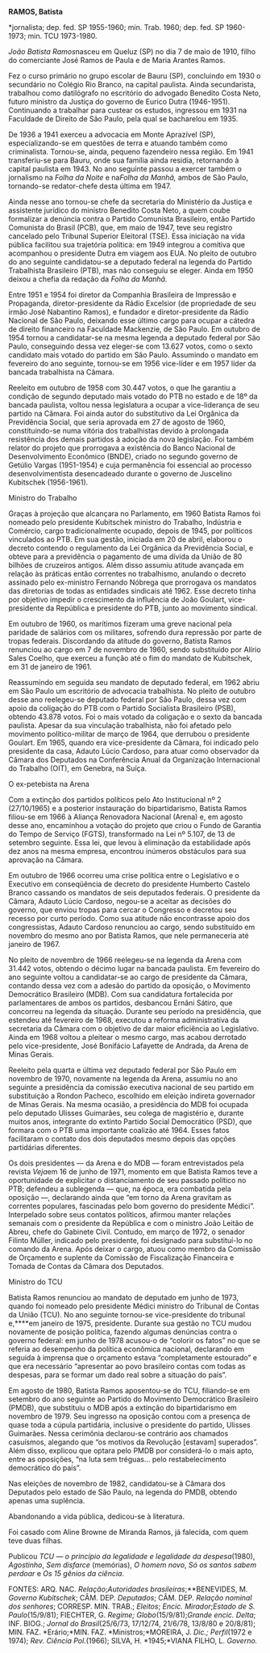 **RAMOS, Batista**

\*jornalista; dep. fed. SP 1955-1960; min. Trab. 1960; dep. fed. SP
1960-1973; min. TCU 1973-1980.

*João Batista Ramos*nasceu em Queluz (SP) no dia 7 de maio de 1910,
filho do comerciante José Ramos de Paula e de Maria Arantes Ramos.

Fez o curso primário no grupo escolar de Bauru (SP), concluindo em 1930
o secundário no Colégio Rio Branco, na capital paulista. Ainda
secundarista, trabalhou como datilógrafo no escritório do advogado
Benedito Costa Neto, futuro ministro da Justiça do governo de Eurico
Dutra (1946-1951). Continuando a trabalhar para custear os estudos,
ingressou em 1931 na Faculdade de Direito de São Paulo, pela qual se
bacharelou em 1935.

De 1936 a 1941 exerceu a advocacia em Monte Aprazível (SP),
especializando-se em questões de terra e atuando também como
criminalista. Tornou-se, ainda, pequeno fazendeiro nessa região. Em 1941
transferiu-se para Bauru, onde sua família ainda residia, retornando à
capital paulista em 1943. No ano seguinte passou a exercer também o
jornalismo na *Folha da Noite* e na*Folha da Manhã,* ambos de São Paulo,
tornando-se redator-chefe desta última em 1947.

Ainda nesse ano tornou-se chefe da secretaria do Ministério da Justiça e
assistente jurídico do ministro Benedito Costa Neto, a quem coube
formalizar a denúncia contra o Partido Comunista Brasileiro, então
Partido Comunista do Brasil (PCB), que, em maio de 1947, teve seu
registro cancelado pelo Tribunal Superior Eleitoral (TSE). Essa
iniciação na vida pública facilitou sua trajetória política: em 1949
integrou a comitiva que acompanhou o presidente Dutra em viagem aos EUA.
No pleito de outubro do ano seguinte candidatou-se a deputado federal na
legenda do Partido Trabalhista Brasileiro (PTB), mas não conseguiu se
eleger. Ainda em 1950 deixou a chefia da redação da *Folha da Manhã.*

Entre 1951 e 1954 foi diretor da Companhia Brasileira de Impressão e
Propaganda, diretor-presidente da Rádio Excelsior (de propriedade de seu
irmão José Nabantino Ramos), e fundador e diretor-presidente da Rádio
Nacional de São Paulo, deixando esse último cargo para ocupar a cátedra
de direito financeiro na Faculdade Mackenzie, de São Paulo. Em outubro
de 1954 tornou a candidatar-se na mesma legenda a deputado federal por
São Paulo, conseguindo dessa vez eleger-se com 13.627 votos, como o
sexto candidato mais votado do partido em São Paulo. Assumindo o mandato
em fevereiro do ano seguinte, tornou-se em 1956 vice-líder e em 1957
líder da bancada trabalhista na Câmara.

Reeleito em outubro de 1958 com 30.447 votos, o que lhe garantiu a
condição de segundo deputado mais votado do PTB no estado e de 18º da
bancada paulista, voltou nessa legislatura a ocupar a vice-liderança de
seu partido na Câmara. Foi ainda autor do substitutivo da Lei Orgânica
da Previdência Social, que seria aprovada em 27 de agosto de 1960,
constituindo-se numa vitória dos trabalhistas devido à prolongada
resistência dos demais partidos à adoção da nova legislação. Foi também
relator do projeto que prorrogava a existência do Banco Nacional de
Desenvolvimento Econômico (BNDE), criado no segundo governo de Getúlio
Vargas (1951-1954) e cuja permanência foi essencial ao processo
desenvolvimentista desencadeado durante o governo de Juscelino
Kubitschek (1956-1961).

Ministro do Trabalho

Graças à projeção que alcançara no Parlamento, em 1960 Batista Ramos foi
nomeado pelo presidente Kubitschek ministro do Trabalho, Indústria e
Comércio, cargo tradicionalmente ocupado, depois de 1945, por políticos
vinculados ao PTB. Em sua gestão, iniciada em 20 de abril, elaborou o
decreto contendo o regulamento da Lei Orgânica da Previdência Social, e
obteve para a previdência o pagamento de uma dívida da União de 80
bilhões de cruzeiros antigos. Além disso assumiu atitude avançada em
relação às práticas então correntes no trabalhismo, anulando o decreto
assinado pelo ex-ministro Fernando Nóbrega que prorrogava os mandatos
das diretorias de todas as entidades sindicais até 1962. Esse decreto
tinha por objetivo impedir o crescimento da influência de João Goulart,
vice-presidente da República e presidente do PTB, junto ao movimento
sindical.

Em outubro de 1960, os marítimos fizeram uma greve nacional pela
paridade de salários com os militares, sofrendo dura repressão por parte
de tropas federais. Discordando da atitude do governo, Batista Ramos
renunciou ao cargo em 7 de novembro de 1960, sendo substituído por
Alírio Sales Coelho, que exerceu a função até o fim do mandato de
Kubitschek, em 31 de janeiro de 1961.

Reassumindo em seguida seu mandato de deputado federal, em 1962 abriu em
São Paulo um escritório de advocacia trabalhista. No pleito de outubro
desse ano reelegeu-se deputado federal por São Paulo, dessa vez com
apoio da coligação do PTB com o Partido Socialista Brasileiro (PSB),
obtendo 43.878 votos. Foi o mais votado da coligação e o sexto da
bancada paulista. Apesar da sua vinculação trabalhista, não foi afetado
pelo movimento político-militar de março de 1964, que derrubou o
presidente Goulart. Em 1965, quando era vice-presidente da Câmara, foi
indicado pelo presidente da casa, Adauto Lúcio Cardoso, para atuar como
observador da Câmara dos Deputados na Conferência Anual da Organização
Internacional do Trabalho (OIT), em Genebra, na Suíça.

O ex-petebista na Arena

Com a extinção dos partidos políticos pelo Ato Institucional nº 2
(27/10/1965) e a posterior instauração do bipartidarismo, Batista Ramos
filiou-se em 1966 à Aliança Renovadora Nacional (Arena) e, em agosto
desse ano, encaminhou a votação do projeto que criou o Fundo de Garantia
do Tempo de Serviço (FGTS), transformado na Lei nº 5.107, de 13 de
setembro seguinte. Essa lei, que levou à eliminação da estabilidade após
dez anos na mesma empresa, encontrou inúmeros obstáculos para sua
aprovação na Câmara.

Em outubro de 1966 ocorreu uma crise política entre o Legislativo e o
Executivo em conseqüência de decreto do presidente Humberto Castelo
Branco cassando os mandatos de seis deputados federais. O presidente da
Câmara, Adauto Lúcio Cardoso, negou-se a aceitar as decisões do governo,
que enviou tropas para cercar o Congresso e decretou seu recesso por
curto período. Como sua atitude não encontrasse apoio dos congressistas,
Adauto Cardoso renunciou ao cargo, sendo substituído em novembro do
mesmo ano por Batista Ramos, que nele permaneceria até janeiro de 1967.

No pleito de novembro de 1966 reelegeu-se na legenda da Arena com 31.442
votos, obtendo o décimo lugar na bancada paulista. Em fevereiro do ano
seguinte voltou a candidatar-se ao cargo de presidente da Câmara,
contando dessa vez com a adesão do partido da oposição, o Movimento
Democrático Brasileiro (MDB). Com sua candidatura fortalecida por
parlamentares de ambos os partidos, desbancou Ernâni Sátiro, que
concorreu na legenda da situação. Durante seu período na presidência,
que estendeu até fevereiro de 1968, executou a reforma administrativa da
secretaria da Câmara com o objetivo de dar maior eficiência ao
Legislativo. Ainda em 1968 voltou a pleitear o mesmo cargo, mas acabou
derrotado pelo vice-presidente, José Bonifácio Lafayette de Andrada, da
Arena de Minas Gerais.

Reeleito pela quarta e última vez deputado federal por São Paulo em
novembro de 1970, novamente na legenda da Arena, assumiu no ano seguinte
a presidência da comissão executiva nacional de seu partido em
substituição a Rondon Pacheco, escolhido em eleição indireta governador
de Minas Gerais. Na mesma ocasião, a presidência do MDB foi ocupada pelo
deputado Ulisses Guimarães, seu colega de magistério e, durante muitos
anos, integrante do extinto Partido Social Democrático (PSD), que
formara com o PTB uma importante coalizão até 1964. Esses fatos
facilitaram o contato dos dois deputados mesmo depois das opções
partidárias diferentes.

Os dois presidentes — da Arena e do MDB — foram entrevistados pela
revista *Veja*em 16 de junho de 1971, momento em que Batista Ramos teve
a oportunidade de explicitar o distanciamento de seu passado político no
PTB; defendeu a sublegenda — que, na época, era combatida pela oposição
—, declarando ainda que “em torno da Arena gravitam as correntes
populares, fascinadas pelo bom governo do presidente Médici”.
Interpelado sobre seus contatos políticos, afirmou manter relações
semanais com o presidente da República e com o ministro João Leitão de
Abreu, chefe do Gabinete Civil. Contudo, em março de 1972, o senador
Filinto Müller, indicado pelo presidente, foi designado para
substituí-lo no comando da Arena. Após deixar o cargo, atuou como membro
da Comissão de Orçamento e suplente da Comissão de Fiscalização
Financeira e Tomada de Contas da Câmara dos Deputados.

Ministro do TCU

Batista Ramos renunciou ao mandato de deputado em junho de 1973, quando
foi nomeado pelo presidente Médici ministro do Tribunal de Contas da
União (TCU). No ano seguinte tornou-se vice-presidente do tribunal
e,****em janeiro de 1975, presidente. Durante sua gestão no TCU mudou
novamente de posição política, fazendo algumas denúncias contra o
governo federal: em junho de 1978 acusou-o de “colorir os fatos” no que
se referia ao desempenho da política econômica nacional, declarando em
seguida à imprensa que o orçamento estava “completamente estourado” e
que era necessário “apresentar ao povo brasileiro contas com todas as
despesas, para se formar um dado real sobre a situação do país”.

Em agosto de 1980, Batista Ramos aposentou-se do TCU, filiando-se em
setembro do ano seguinte ao Partido do Movimento Democrático Brasileiro
(PMDB), que substituiu o MDB após a extinção do bipartidarismo em
novembro de 1979. Seu ingresso na oposição contou com a presença de
quase toda a cúpula partidária, inclusive o presidente do partido,
Ulisses Guimarães. Nessa cerimônia declarou-se contrário aos chamados
casuísmos, alegando que “os motivos da Revolução [estavam] superados”.
Além disso, explicou que optara pelo PMDB por considerá-lo o mais apto,
entre as oposições, “na luta sem tréguas... pelo restabelecimento
democrático do país”.

Nas eleições de novembro de 1982, candidatou-se à Câmara dos Deputados
pelo estado de São Paulo, na legenda do PMDB, obtendo apenas uma
suplência.

Abandonando a vida pública, dedicou-se à literatura.

Foi casado com Aline Browne de Miranda Ramos, já falecida, com quem teve
duas filhas.

Publicou *TCU — o princípio da legalidade* *e legalidade da
despesa*(1980), *Agostinho*, *Sem disfarce* (memórias), *O homem novo*,
*Só os santos sabem perdoar* e *Os 15 gênios da ciência*.

FONTES: ARQ. NAC. *Relação*;*Autoridades* *brasileiras*;**BENEVIDES, M.
*Governo Kubitschek*; CÂM. DEP. *Deputados*; CÂM. DEP. *Relação nominal
dos senhores*; CORRESP. MIN. TRAB.; *Eleitos*; *Encic. Mirador*;*Estado*
*de S. Paulo*(15/9/81); FIECHTER, G. *Regime; Globo*(15/9/81);*Grande
encic. Delta*; INF. BIOG.; *Jornal do Brasil*(25/6/73, 17/12/74,
21/6/78, 13/8/80 e 20/8/81); MIN. FAZ. *Erário;*MIN. FAZ.
*Ministros;*MOREIRA, J. *Dic.; Perfil*(1972 e 1974); *Rev. Ciência
Pol.*(1966); SILVA, H. *1945;*VIANA FILHO, L. *Governo.*

 
